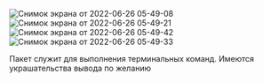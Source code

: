 
![Снимок экрана от 2022-06-26 05-49-08](https://user-images.githubusercontent.com/90733093/175797333-ff676555-eca8-496b-8591-8c39158956db.png)
![Снимок экрана от 2022-06-26 05-49-21](https://user-images.githubusercontent.com/90733093/175797337-94f35203-a444-4edf-8040-0e6506d1f324.png)
![Снимок экрана от 2022-06-26 05-49-42](https://user-images.githubusercontent.com/90733093/175797346-18f2fa8f-9bb0-45f8-ace6-4d86e3b4f4ac.png)
![Снимок экрана от 2022-06-26 05-49-33](https://user-images.githubusercontent.com/90733093/175797342-6978c049-85f3-4f84-bfde-66ebabff9c0d.png)

Пакет служит для выполнения терминальных команд.
Имеются украшательства вывода по желанию
